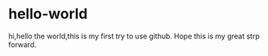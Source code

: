 # hello-world
hi,hello the world,this is my first try to use github. Hope this is my great strp forward.
